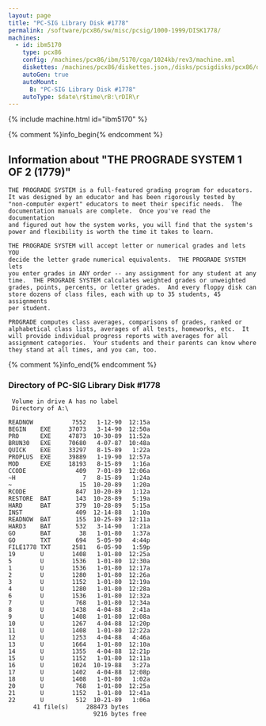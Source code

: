 ```yaml
---
layout: page
title: "PC-SIG Library Disk #1778"
permalink: /software/pcx86/sw/misc/pcsig/1000-1999/DISK1778/
machines:
  - id: ibm5170
    type: pcx86
    config: /machines/pcx86/ibm/5170/cga/1024kb/rev3/machine.xml
    diskettes: /machines/pcx86/diskettes.json,/disks/pcsigdisks/pcx86/diskettes.json
    autoGen: true
    autoMount:
      B: "PC-SIG Library Disk #1778"
    autoType: $date\r$time\rB:\rDIR\r
---
```


{% include machine.html id="ibm5170" %}

{% comment %}info_begin{% endcomment %}

## Information about "THE PROGRADE SYSTEM  1 OF 2 (1779)"

    THE PROGRADE SYSTEM is a full-featured grading program for educators.
    It was designed by an educator and has been rigorously tested by
    "non-computer expert" educators to meet their specific needs.  The
    documentation manuals are complete.  Once you've read the documentation
    and figured out how the system works, you will find that the system's
    power and flexibility is worth the time it takes to learn.
    
    THE PROGRADE SYSTEM will accept letter or numerical grades and lets YOU
    decide the letter grade numerical equivalents.  THE PROGRADE SYSTEM lets
    you enter grades in ANY order -- any assignment for any student at any
    time.  THE PROGRADE SYSTEM calculates weighted grades or unweighted
    grades, points, percents, or letter grades.  And every floppy disk can
    store dozens of class files, each with up to 35 students, 45 assignments
    per student.
    
    PROGRADE computes class averages, comparisons of grades, ranked or
    alphabetical class lists, averages of all tests, homeworks, etc.  It
    will provide individual progress reports with averages for all
    assignment categories.  Your students and their parents can know where
    they stand at all times, and you can, too.
{% comment %}info_end{% endcomment %}


### Directory of PC-SIG Library Disk #1778

     Volume in drive A has no label
     Directory of A:\

    READNOW           7552   1-12-90  12:15a
    BEGIN    EXE     37073   3-14-90  12:50a
    PRO      EXE     47873  10-30-89  11:52a
    BRUN30   EXE     70680   4-07-87  10:48a
    QUICK    EXE     33297   8-15-89   1:22a
    PROPLUS  EXE     39889   1-19-90  12:57a
    MOD      EXE     18193   8-15-89   1:16a
    CCODE              409   7-01-89  12:06a
    ~H                   7   8-15-89   1:24a
    ~                   15  10-20-89   1:20a
    RCODE              847  10-20-89   1:12a
    RESTORE  BAT       143  10-28-89   5:19a
    HARD     BAT       379  10-28-89   5:15a
    INST               409  12-14-88   1:10a
    READNOW  BAT       155  10-25-89  12:11a
    HARD3    BAT       532   3-14-90   1:21a
    GO       BAT        38   1-01-80   1:37a
    GO       TXT       694   5-05-90   4:44p
    FILE1778 TXT      2581   6-05-90   1:59p
    19       U        1408   1-01-80  12:25a
    5        U        1536   1-01-80  12:30a
    1        U        1536   1-01-80  12:17a
    2        U        1280   1-01-80  12:26a
    3        U        1152   1-01-80  12:19a
    4        U        1280   1-01-80  12:28a
    6        U        1536   1-01-80  12:32a
    7        U         768   1-01-80  12:34a
    8        U        1438   4-04-88   2:41a
    9        U        1408   1-01-80  12:08a
    10       U        1267   4-04-88  12:20p
    11       U        1408   1-01-80  12:22a
    12       U        1253   4-04-88   4:46a
    13       U        1664   1-01-80  12:10a
    14       U        1355   4-04-88  12:21p
    15       U        1152   1-01-80  12:11a
    16       U        1024  10-19-88   3:27a
    17       U        1402   4-04-88  12:08p
    18       U        1408   1-01-80   1:02a
    20       U         768   1-01-80  12:25a
    21       U        1152   1-01-80  12:41a
    22       U         512  10-21-89   1:06a
           41 file(s)     288473 bytes
                            9216 bytes free

